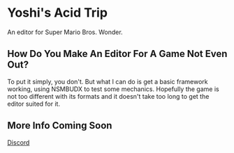 # Yoshi's Acid Trip
An editor for Super Mario Bros. Wonder.

## How Do You Make An Editor For A Game Not Even Out?
To put it simply, you don't. But what I can do is get a basic framework working, using NSMBUDX to test some mechanics. Hopefully the game is not too different with its formats and it doesn't take too long to get the editor suited for it.

## More Info Coming Soon
[Discord](https://discord.gg/qtxgeNCyD3)